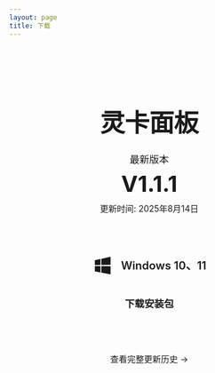```yaml
---
layout: page
title: 下载
---
```


<div class="download-container">

  <!-- 新增软件名称标题 -->
  <h1 class="software-title">
    灵卡面板
  </h1>

  <div class="version-info">
    <div class="version-tag">最新版本</div>
    <div class="version-number">V1.1.1</div>
    <div class="release-date">更新时间: 2025年8月14日</div>
  </div>

  <div class="download-card">
    <div class="os-info">
      <svg class="os-icon" viewBox="0 0 24 24" fill="currentColor">
        <path d="M3,12V6.75L9,5.43V11.91L3,12M20,3V11.75L10,11.9V5.21L20,3M3,13L9,13.09V19.9L3,18.75V13M20,13.25V22L10,20.09V13.1L20,13.25Z"/>
      </svg>
      <span class="os-name">Windows 10、11</span>
    </div>
    <a href="https://server.agiletiles.com/update/setup/AgileTilesSetupV1.1.1.exe" class="download-button">
      下载安装包
    </a>
  </div>

  <div class="changelog-link">
    <a href="/history">查看完整更新历史 →</a>
  </div>

</div>

<style>
/* 基础样式 - 同时适配浅色和深色模式 */
.download-container {
  max-width: 500px;
  margin: 2rem auto;
  padding: 2rem;
  text-align: center;
}

/* 新增软件名称样式 */
.software-title {
  font-size: 2.8rem;
  font-weight: 700;
  color: var(--vp-c-text-1);
  margin-bottom: 1.5rem;
  letter-spacing: -0.5px;
  line-height: 1.2;
  text-align: center;
}

.version-info {
  margin-bottom: 2.5rem;
}

.version-tag {
  font-size: 1.1rem;
  margin-bottom: 0.5rem;
  color: var(--vp-c-text-2);
}

.version-number {
  font-size: 2.5rem;
  font-weight: 700;
  margin-bottom: 0.5rem;
  color: var(--vp-c-brand);
}

.release-date {
  color: var(--vp-c-text-2);
  font-size: 0.95rem;
}

.download-card {
  background: var(--vp-c-bg-soft);
  border-radius: 12px;
  padding: 2rem;
  border: 1px solid var(--vp-c-divider);
  box-shadow: var(--vp-shadow-1);
  margin-bottom: 2rem;
  transition: all 0.3s ease;
}

.os-info {
  display: flex;
  align-items: center;
  justify-content: center;
  gap: 12px;
  margin-bottom: 1.5rem;
}

.os-icon {
  width: 40px;
  height: 40px;
  color: var(--vp-c-brand);
}

.os-name {
  font-size: 1.25rem;
  font-weight: 600;
  color: var(--vp-c-text-1);
}

.download-button {
  display: inline-block;
  background: var(--vp-button-brand-bg);
  color: var(--vp-button-brand-text);
  padding: 12px 32px;
  border-radius: 8px;
  font-weight: 600;
  text-decoration: none;
  transition: all 0.2s ease;
  font-size: 1.1rem;
  box-shadow: var(--vp-shadow-1);
  border: 1px solid var(--vp-button-brand-border);
}

.download-button:hover {
  background: var(--vp-button-brand-hover-bg);
  transform: translateY(-2px);
  box-shadow: var(--vp-shadow-2);
}

.changelog-link a {
  color: var(--vp-c-text-2);
  text-decoration: none;
  font-size: 0.95rem;
  transition: color 0.2s;
}

.changelog-link a:hover {
  color: var(--vp-c-brand);
  text-decoration: underline;
}

/* 深色模式特定调整 */
.dark .download-card {
  box-shadow: var(--vp-shadow-2);
}

.dark .download-button {
  box-shadow: 0 2px 8px rgba(0, 0, 0, 0.3);
}

/* 新增深色模式软件名称微调 */
.dark .software-title {
  color: var(--vp-c-text-dark-1);
}
</style>